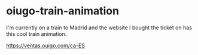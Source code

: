 # oiugo-train-animation

I'm currently on a train to Madrid and the website I bought the ticket on has this cool train animation.

https://ventas.ouigo.com/ca-ES
